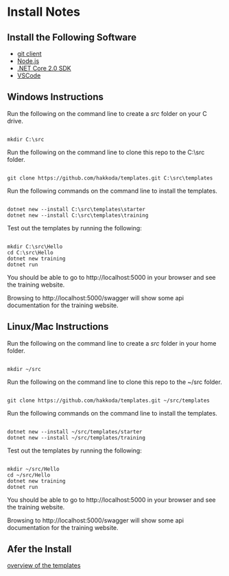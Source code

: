 # Install Notes

## Install the Following Software

- [git client](https://git-scm.com/downloads)
- [Node.js](https://nodejs.org/en/download/)
- [.NET Core 2.0 SDK](https://www.microsoft.com/net/download/core)
- [VSCode](https://code.visualstudio.com/download)
 
## Windows Instructions

Run the following on the command line to create a *src* folder on your C drive.  

````

mkdir C:\src

````

Run the following on the command line to clone this repo to the C:\src folder.  

````

git clone https://github.com/hakkoda/templates.git C:\src\templates

````

Run the following commands on the command line to install the templates.  

````

dotnet new --install C:\src\templates\starter
dotnet new --install C:\src\templates\training

````

Test out the templates by running the following:  

````

mkdir C:\src\Hello
cd C:\src\Hello
dotnet new training
dotnet run

````

You should be able to go to http://localhost:5000 in your browser and see the
training website.

Browsing to http://localhost:5000/swagger will show some api documentation for
the training website.

## Linux/Mac Instructions

Run the following on the command line to create a *src* folder in your home
folder.  

````

mkdir ~/src

````

Run the following on the command line to clone this repo to the ~/src folder.  

````

git clone https://github.com/hakkoda/templates.git ~/src/templates

````

Run the following commands on the command line to install the templates.  

````

dotnet new --install ~/src/templates/starter
dotnet new --install ~/src/templates/training

````

Test out the templates by running the following:  

````

mkdir ~/src/Hello
cd ~/src/Hello
dotnet new training
dotnet run

````

You should be able to go to http://localhost:5000 in your browser and see the
training website.

Browsing to http://localhost:5000/swagger will show some api documentation for
the training website.

## Afer the Install

[overview of the templates](https://youtu.be/YEExi7SR9tA)
